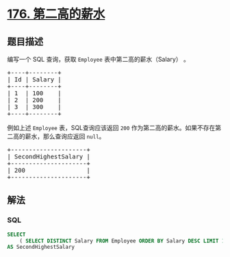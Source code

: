 # [176. 第二高的薪水](https://leetcode-cn.com/problems/second-highest-salary)



## 题目描述

<!-- 这里写题目描述 -->

<p>编写一个 SQL 查询，获取 <code>Employee</code>&nbsp;表中第二高的薪水（Salary）&nbsp;。</p>

<pre>+----+--------+
| Id | Salary |
+----+--------+
| 1  | 100    |
| 2  | 200    |
| 3  | 300    |
+----+--------+
</pre>

<p>例如上述&nbsp;<code>Employee</code>&nbsp;表，SQL查询应该返回&nbsp;<code>200</code> 作为第二高的薪水。如果不存在第二高的薪水，那么查询应返回 <code>null</code>。</p>

<pre>+---------------------+
| SecondHighestSalary |
+---------------------+
| 200                 |
+---------------------+
</pre>


## 解法

<!-- 这里可写通用的实现逻辑 -->

<!-- tabs:start -->

### **SQL**

<!-- 这里可写当前语言的特殊实现逻辑 -->

```sql
SELECT
	( SELECT DISTINCT Salary FROM Employee ORDER BY Salary DESC LIMIT 1, 1 ) 
AS SecondHighestSalary
```

<!-- tabs:end -->
